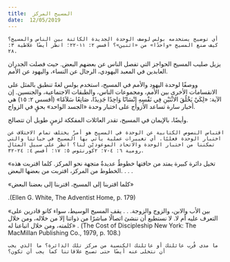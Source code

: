```yaml
---
title:  المسيح المركز
date:  12/05/2019
---
```


`أي توضيح يستخدمه بولس لوصف الوِحدة الجديدة الكائنة بين الناس والمسيح؟ كيف صنع المسيح «واحدًا» من «اثنين»؟ أفسس ٢: ١١-٢٢؛ انظر أيضًا غلاطية ٣: ٢٨.`

يزيل صليب المسيح الحواجز التي تفصل الناس عن بعضهم البعض. حيث فصلت الجدران العابدين في المعبد اليهودي، الرجال عن النساء، واليهود عن الأمم.

ووصفًا لوحدة اليهود والأمم في المسيح، استخدم بولس لغةً تنطبق بالمثل على الانقسامات الأخرى بين الأمم، ومجموعات الناس، والطبقات الاجتماعية، والجنسين. إن الآية: «لِكَيْ يَخْلُقَ الاثْنَيْنِ فِي نَفْسِهِ إِنْسَانًا وَاحِدًا جَدِيدًا، صَانِعًا سَلاَمًا» (أفسس ٢: ١٥) هي أخبار سارة تساعد الأزواج على اختبار وحدة «الجسد الواحد» بحقٍ في الزواج.

وأيضًا، بالإيمان في المسيح، تقدر العائلات المفككة لزمنٍ طويل أن تتصالح.

`اقتباس النصوص الكتابية عن الوحدة في المسيح هو أمرٌ يختلف تمام الاختلاف عن اختبار الوحدة فعليًا. أي تغييرات عملية يأتي بها المسيح في حياتنا والتي تمكننا من اختبار الوحدة والاتحاد الموعوديْن لنا؟ انظر على سبيل المثال رومية ٦: ٤-٧؛ ٢كورنثوس ٥: ١٧؛ أفسس ٤: ٢٤-٣٢.`

«تخيل دائرة كبيرة يمتد من حافتها خطوطٌ عديدةٌ متجهة نحو المركز. كلما اقتربت هذه الخطوط من المركز، اقتربت من بعضها البعض. . . .

«كلما اقتربنا إلى المسيح، اقتربنا إلى بعضنا البعض»

.(Ellen G. White, The Adventist Home, p. 179)

«بين الأب والابن، والزوج والزوجة. . . يقف المسيح الوسيط، سواء كانو قادرين على التعرف عليه أم لا. لا نستطيع أن ننشئ اتصالًا مباشرًا من ذواتنا إلا من خلاله، ومن خلال كلمته، ومن خلال اتباعنا له» . (The Cost of Discipleship New York: The MacMillan Publishing Co., 1979, p. 108.)

`ما مدى قُرب عائلتك أو عائلتك الكنسية من مركز تلك الدائرة؟ ما الذي يجب أن نتخلى عنه أيضًا حتى تصبح علاقاتنا كما يجب أن تكون؟`